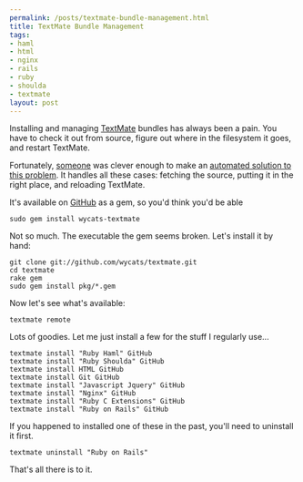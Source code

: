 ```yaml
--- 
permalink: /posts/textmate-bundle-management.html
title: TextMate Bundle Management
tags: 
- haml
- html
- nginx
- rails
- ruby
- shoulda
- textmate
layout: post
---
```

Installing and managing [TextMate](http://macromates.com/) bundles has always been a pain. You have to check it out from source, figure out where in the filesystem it goes, and restart TextMate.

Fortunately, [someone](http://www.yehudakatz.com/) was clever enough to make an [automated solution to this problem](http://github.com/wycats/textmate/tree/master). It handles all these cases: fetching the source, putting it in the right place, and reloading TextMate.

It's available on [GitHub](http://github.com) as a gem, so you'd think you'd be able

    sudo gem install wycats-textmate

Not so much. The executable the gem seems broken. Let's install it by hand:

    git clone git://github.com/wycats/textmate.git
    cd textmate
    rake gem
    sudo gem install pkg/*.gem

Now let's see what's available:

    textmate remote

Lots of goodies. Let me just install a few for the stuff I regularly use...

    textmate install "Ruby Haml" GitHub
    textmate install "Ruby Shoulda" GitHub
    textmate install HTML GitHub
    textmate install Git GitHub
    textmate install "Javascript Jquery" GitHub
    textmate install "Nginx" GitHub
    textmate install "Ruby C Extensions" GitHub
    textmate install "Ruby on Rails" GitHub

If you happened to installed one of these in the past, you'll need to uninstall it first.

    textmate uninstall "Ruby on Rails"
    
That's all there is to it.